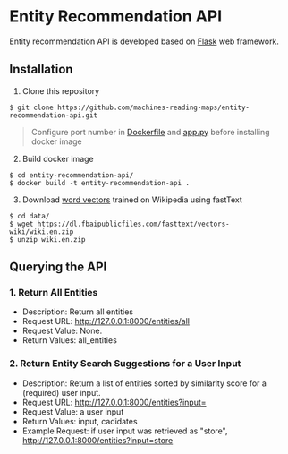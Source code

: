 # Entity Recommendation API
Entity recommendation API is developed based on [Flask](https://flask.palletsprojects.com/en/2.0.x/) web framework.

## Installation
1. Clone this repository
```
$ git clone https://github.com/machines-reading-maps/entity-recommendation-api.git
```

> Configure port number in [Dockerfile](https://github.com/machines-reading-maps/entity-recommendation-api/blob/05cafad85257b0e5fd6ec8e7f3257fdd1128f2f3/Dockerfile#L16-L17) and [app.py](https://github.com/machines-reading-maps/entity-recommendation-api/blob/c90619dddb3adb6cba1d410b0b3d6ccf7b84a387/app.py#L53) before installing docker image

2. Build docker image
```
$ cd entity-recommendation-api/
$ docker build -t entity-recommendation-api .
```

3. Download [word vectors](https://fasttext.cc/docs/en/pretrained-vectors.html) trained on Wikipedia using fastText  
```
$ cd data/
$ wget https://dl.fbaipublicfiles.com/fasttext/vectors-wiki/wiki.en.zip
$ unzip wiki.en.zip
```

## Querying the API
### 1. Return All Entities
- Description: Return all entities
- Request URL: http://127.0.0.1:8000/entities/all
- Request Value: None.
- Return Values: all_entities


### 2. Return Entity Search Suggestions for a User Input
- Description: Return a list of entities sorted by similarity score for a (required) user input.
- Request URL: http://127.0.0.1:8000/entities?input=
- Request Value: a user input
- Return Values: input, cadidates
- Example Request: 
  if user input was retrieved as "store",
  http://127.0.0.1:8000/entities?input=store
